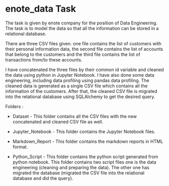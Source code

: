 # enote_data Task

The task is given by enote company for the position of Data Engineering. The task is to model the data so that all the information can be stored in a relational database.

There are three CSV files given. one file contains the list of customers with their personal information data, the second file contains the list of accounts that belong to the customers and the third file contains the list of transactions from/to these accounts.

I have concatenated the three files by their common id variable and cleaned the data using python in Jupyter Notebook. I have also done some data engineering, including data profiling using pandas data profiling. The cleaned data is generated as a single CSV file which contains all the information of the customers.
After that, the cleaned CSV file is migrated into the relational database using SQLAlchemy to get the desired query.

Folders :

- Dataset - This folder contains all the CSV files with the new concatenated and cleaned CSV file as well.

- Jupyter_Notebook - This folder contains the Jupyter Notebook files.

- Markdown_Report - This folder contains the markdown reports in HTML format.

- Python_Script - This folder contains the python script generated from python notebook. This folder contains two script files one is the data engineering (cleaning and preparing the data). The other one has migrated the database (migrated the CSV file into the relational database and did the query).


